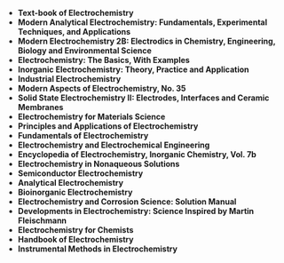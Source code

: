  <ul>
  
 <li><b><a target="_blank" href="https://github.com/manjunath5496/Electrochemistry-Books/blob/master/try(1).pdf" style="text-decoration:none;">Text-book of Electrochemistry </a></b></li>
  
<li><b><a target="_blank" href="https://github.com/manjunath5496/Electrochemistry-Books/blob/master/try(2).pdf" style="text-decoration:none;">Modern Analytical Electrochemistry: Fundamentals, Experimental Techniques, and Applications</a></b></li>

<li><b><a target="_blank" href="https://github.com/manjunath5496/Electrochemistry-Books/blob/master/try(3).pdf" style="text-decoration:none;">Modern Electrochemistry 2B: Electrodics in Chemistry, Engineering, Biology and Environmental Science</a></b></li>
  
<li><b><a target="_blank" href="https://github.com/manjunath5496/Electrochemistry-Books/blob/master/try(4).pdf" style="text-decoration:none;"> Electrochemistry: The Basics, With Examples</a></b></li>
                               
  <li><b><a target="_blank" href="https://github.com/manjunath5496/Electrochemistry-Books/blob/master/try(5).pdf" style="text-decoration:none;">Inorganic Electrochemistry: Theory, Practice and Application</a></b></li>  
     <li><b><a target="_blank" href="https://github.com/manjunath5496/Electrochemistry-Books/blob/master/try(6).pdf" style="text-decoration:none;">Industrial Electrochemistry</a></b></li>  
  
<li><b><a target="_blank" href="https://github.com/manjunath5496/Electrochemistry-Books/blob/master/try(7).pdf" style="text-decoration:none;">Modern Aspects of Electrochemistry, No. 35</a></b></li>
<li><b><a target="_blank" href="https://github.com/manjunath5496/Electrochemistry-Books/blob/master/try(8).pdf" style="text-decoration:none;">Solid State Electrochemistry II: Electrodes, Interfaces and Ceramic Membranes</a></b></li>
  
<li><b><a target="_blank" href="https://github.com/manjunath5496/Electrochemistry-Books/blob/master/try(9).pdf" style="text-decoration:none;">Electrochemistry for Materials Science</a></b></li>

<li><b><a target="_blank" href="https://github.com/manjunath5496/Electrochemistry-Books/blob/master/try(10).pdf" style="text-decoration:none;">Principles and Applications of Electrochemistry</a></b></li>
  
<li><b><a target="_blank" href="https://github.com/manjunath5496/Electrochemistry-Books/blob/master/try(11).pdf" style="text-decoration:none;"> Fundamentals of Electrochemistry</a></b></li>
                               
  <li><b><a target="_blank" href="https://github.com/manjunath5496/Electrochemistry-Books/blob/master/try(12).pdf" style="text-decoration:none;">Electrochemistry and Electrochemical Engineering</a></b></li>  
  
  <li><b><a target="_blank" href="https://github.com/manjunath5496/Electrochemistry-Books/blob/master/try(13).pdf" style="text-decoration:none;"> Encyclopedia of Electrochemistry, Inorganic Chemistry, Vol. 7b </a></b></li>
                               
  <li><b><a target="_blank" href="https://github.com/manjunath5496/Electrochemistry-Books/blob/master/try(14).pdf" style="text-decoration:none;">Electrochemistry in Nonaqueous Solutions</a></b></li>  
     
  <li><b><a target="_blank" href="https://github.com/manjunath5496/Electrochemistry-Books/blob/master/try(15).pdf" style="text-decoration:none;">Semiconductor Electrochemistry</a></b></li>
                               
  <li><b><a target="_blank" href="https://github.com/manjunath5496/Electrochemistry-Books/blob/master/try(16).pdf" style="text-decoration:none;"> Analytical Electrochemistry </a></b></li>  
      
   <li><b><a target="_blank" href="https://github.com/manjunath5496/Electrochemistry-Books/blob/master/try(17).pdf" style="text-decoration:none;"> Bioinorganic Electrochemistry</a></b></li>
                               
  <li><b><a target="_blank" href="https://github.com/manjunath5496/Electrochemistry-Books/blob/master/try(18).pdf" style="text-decoration:none;">Electrochemistry and Corrosion Science: Solution Manual </a></b></li>  
     
  <li><b><a target="_blank" href="https://github.com/manjunath5496/Electrochemistry-Books/blob/master/try(19).pdf" style="text-decoration:none;"> Developments in Electrochemistry: Science Inspired by Martin Fleischmann</a></b></li>
                               
  <li><b><a target="_blank" href="https://github.com/manjunath5496/Electrochemistry-Books/blob/master/try(20).pdf" style="text-decoration:none;"> Electrochemistry for Chemists</a></b></li> 
  
   <li><b><a target="_blank" href="https://github.com/manjunath5496/Electrochemistry-Books/blob/master/try(21).pdf" style="text-decoration:none;"> Handbook of Electrochemistry</a></b></li>  
  
<li><b><a target="_blank" href="https://github.com/manjunath5496/Electrochemistry-Books/blob/master/try(22).pdf" style="text-decoration:none;"> Instrumental Methods in Electrochemistry</a></b></li>   
  
  
  
  
  
  
  

</ul>
